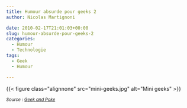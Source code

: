 ```yaml
---
title: Humour absurde pour geeks 2
author: Nicolas Martignoni

date: 2010-02-17T21:01:03+00:00
slug: humour-absurde-pour-geeks-2
categories:
  - Humour
  - Technologie
tags:
  - Geek
  - Humour

---
```


{{< figure class="alignnone" src="mini-geeks.jpg" alt="Mini geeks" >}}

_<small>Source : <a href="http://geek-and-poke.com/">Geek and Poke</a></small>_

<!--more-->
